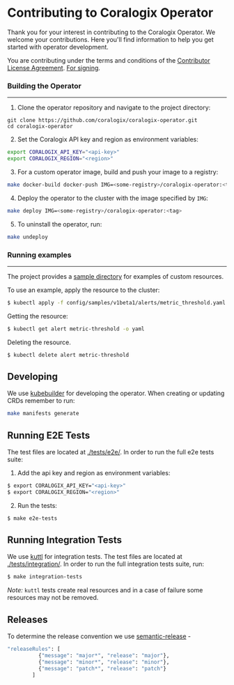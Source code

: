 # Contributing to Coralogix Operator

Thank you for your interest in contributing to the Coralogix Operator. We welcome your contributions. Here you'll find information to help you get started with operator development.

You are contributing under the terms and conditions of the [Contributor License Agreement](LICENSE). [For signing](https://cla-assistant.io/coralogix/coralogix-operator).

### Building the Operator
---------------------
1. Clone the operator repository and navigate to the project directory:
```
git clone https://github.com/coralogix/coralogix-operator.git 
cd coralogix-operator
```

2. Set the Coralogix API key and region as environment variables:
```sh
export CORALOGIX_API_KEY="<api-key>"
export CORALOGIX_REGION="<region>"
```

3. For a custom operator image, build and push your image to a registry:
```sh
make docker-build docker-push IMG=<some-registry>/coralogix-operator:<tag> 
```

4. Deploy the operator to the cluster with the image specified by `IMG`:
```sh
make deploy IMG=<some-registry>/coralogix-operator:<tag> 
```

5. To uninstall the operator, run:
```sh
make undeploy
```

### Running examples
---------------------
The project provides a [sample directory](./config/samples) for examples of custom resources.

To use an example, apply the resource to the cluster:
```sh
$ kubectl apply -f config/samples/v1beta1/alerts/metric_threshold.yaml
```

Getting the resource:
```sh
$ kubectl get alert metric-threshold -o yaml
```

Deleting the resource.
```sh
$ kubectl delete alert metric-threshold
```

Developing
---------------------
We use [kubebuilder](https://book.kubebuilder.io/) for developing the operator.
When creating or updating CRDs remember to run:
```sh
make manifests generate
````

Running E2E Tests
---------------------
The test files are located at [./tests/e2e/](./tests/e2e).
In order to run the full e2e tests suite:
1. Add the api key and region as environment variables:
```sh
$ export CORALOGIX_API_KEY="<api-key>"
$ export CORALOGIX_REGION="<region>"
```
2. Run the tests:
```sh
$ make e2e-tests
````

Running Integration Tests
---------------------
We use [kuttl](https://kuttl.dev/) for integration tests.
The test files are located at [./tests/integration/](./tests/integration).
In order to run the full integration tests suite, run:
```sh
$ make integration-tests
````

*Note:* `kuttl` tests create real resources and in a case of failure some resources may not be removed.

Releases
---------------------
To determine the release convention we use [semantic-release](.releaserc.json) -
```sh
"releaseRules": [
          {"message": "major*", "release": "major"},
          {"message": "minor*", "release": "minor"},
          {"message": "patch*", "release": "patch"}
        ]
````
